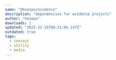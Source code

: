 ```yaml
---
name: "@hooopo/evidence"
description: "dependencies for evidence projects"
author: "hooopo"
downloads: 1
updated: "2022-12-16T00:31:06.147Z"
outdated: true
tags: 
  - content
  - utility
  - media
---
```

